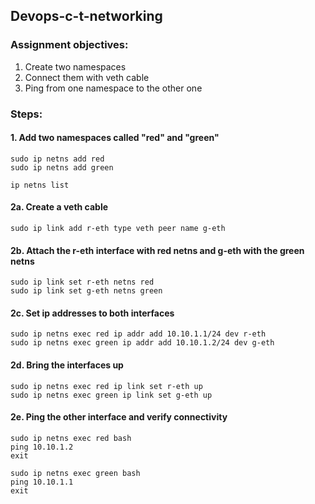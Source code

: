 ## Devops-c-t-networking

### Assignment objectives: 
1. Create two namespaces
2. Connect them with veth cable
3. Ping from one namespace to the other one

### Steps: 
#### 1. Add two namespaces called "red" and "green"
```
sudo ip netns add red
sudo ip netns add green

ip netns list
```
#### 2a. Create a veth cable
```
sudo ip link add r-eth type veth peer name g-eth
```
#### 2b. Attach the r-eth interface with red netns and g-eth with the green netns
```
sudo ip link set r-eth netns red
sudo ip link set g-eth netns green
```
#### 2c. Set ip addresses to both interfaces
```
sudo ip netns exec red ip addr add 10.10.1.1/24 dev r-eth
sudo ip netns exec green ip addr add 10.10.1.2/24 dev g-eth 
```
#### 2d. Bring the interfaces up
```
sudo ip netns exec red ip link set r-eth up
sudo ip netns exec green ip link set g-eth up
```
#### 2e. Ping the other interface and verify connectivity
```
sudo ip netns exec red bash 
ping 10.10.1.2
exit

sudo ip netns exec green bash 
ping 10.10.1.1
exit
```
